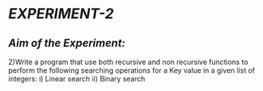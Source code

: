 # **_EXPERIMENT-2_**
## **_Aim of the Experiment:_**
2)Write a program that use both recursive and non recursive functions to perform the following searching operations for a Key value in a given list of integers:
 i) Linear search      ii) Binary search



